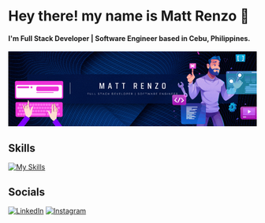 # Hey there! my name is Matt Renzo 👋

#### I'm Full Stack Developer | Software Engineer based in Cebu, Philippines.
<img src="https://github.com/oznerta/oznerta/blob/main/githubreadme.gif?raw=true" autoplay loop>





## Skills

[![My Skills](https://skillicons.dev/icons?i=js,html,css,react,bootstrap,java,spring,sql)](https://skillicons.dev)

## Socials

[![LinkedIn](https://img.shields.io/badge/LinkedIn-0077B5?style=for-the-badge&logo=linkedin&logoColor=white)]([https://www.linkedin.com/in/matt-renzo-cabagnot-baring-05ba1628a/](https://www.linkedin.com/in/mattrenzo/))
[![Instagram](https://img.shields.io/badge/Instagram-E4405F?style=for-the-badge&logo=instagram&logoColor=white)](https://www.instagram.com/mtroctbg/)



